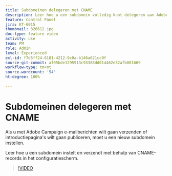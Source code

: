 ```yaml
---
title: Subdomeinen delegeren met CNAME
description: Leer hoe u een subdomein volledig kunt delegeren aan Adobe Campaign.
feature: Control Panel
jira: KT-6015
thumbnail: 326612.jpg
doc-type: feature video
activity: use
team: PM
role: Admin
level: Experienced
exl-id: f7d5ff24-6181-4212-9c0a-b146a621cc0f
source-git-commit: af05bde1295913c93388dd014462e32afb081669
workflow-type: tm+mt
source-wordcount: '54'
ht-degree: 100%

---
```


# Subdomeinen delegeren met CNAME

Als u met Adobe Campaign e-mailberichten wilt gaan verzenden of introductiepagina&#39;s wilt gaan publiceren, moet u een nieuw subdomein instellen.

Leer hoe u een subdomein instelt en verzendt met behulp van CNAME-records in het configuratiescherm.

>[!VIDEO](https://video.tv.adobe.com/v/326612?quality=12&learn=0n)
